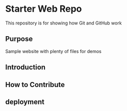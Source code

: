 # Starter Web Repo

This repository is for showing how Git and GitHub work

## Purpose

Sample website with plenty of files for demos

## Introduction

## How to Contribute

## deployment